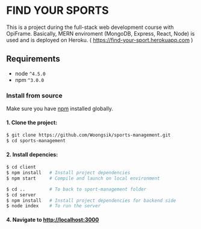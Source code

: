 # FIND YOUR SPORTS 
This is a project during the full-stack web development course with OpiFrame.
Basically, MERN enviroment (MongoDB, Express, React, Node) is used and is deployed on Heroku. ( https://find-your-sport.herokuapp.com )

## Requirements

- node `^4.5.0`
- npm `^3.0.0`

### Install from source

Make sure you have [npm](https://www.npmjs.com/get-npm) installed globally.

#### 1. Clone the project:

```bash
$ git clone https://github.com/Woongsik/sports-management.git
$ cd sports-management
```

#### 2. Install depencies:

```bash
$ cd client
$ npm install   # Install project dependencies
$ npm start     # Compile and launch on local environment

$ cd ..         # To back to sport-management folder
$ cd server
$ npm install   # Install project dependencies for backend side
$ node index    # To run the server
```

#### 4. Navigate to [http://localhost:3000](http://localhost:3000)
